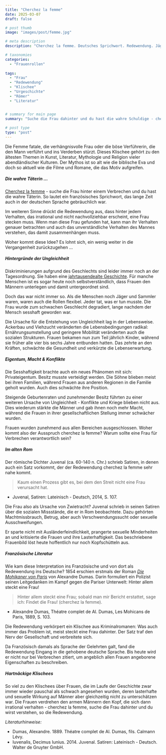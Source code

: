 ```yaml
---
title: "Cherchez la femme"
date: 2025-03-07
draft: false

# post thumb
image: "images/post/femme.jpg"

# meta description
description: "Cherchez la femme. Deutsches Sprichwort. Redewendung. Jäger Sammler Gesellschaften. Sesshaftwerdung Nachteil Frauen. Steigung Geburtenrate. Macht, Eigentum, Konflikte. Mann, Macht. Schwächung Frau. Antikes Rom. Juvenal Satire. Die Mohikaner von Paris, Alexandre Dumas. Klischee Kriminalroman. Frau Übeltäterin."

# taxonomies
categories:
  - "Frauenrollen"
  
tags:
  - "Frau"
  - "Redewendung"
  - "Klischee"
  - "Urgeschichte"
  - "Römer"
  - "Literatur"


# summary for main page
summary: "Suche die Frau dahinter und du hast die wahre Schuldige - cherchez la femme. Eine Redewendung und ihre Hintergründe." 
  
# post type
type: "post"
---
```


Die Femme fatale, die verhängnisvolle Frau oder die böse Verführerin, die den Mann verführt und ins Verderben stürzt. Dieses Klischee gehört zu den ältesten Themen in Kunst, Literatur, Mythologie und Religion vieler abendländischer Kulturen. Der Mythos ist so alt wie die biblische Eva und doch so aktuell wie die Filme und Romane, die das Motiv aufgreifen.

##### Die wahre Täterin ...

[Cherchez la femme](https://de.pons.com/p/wissensecke/phrasen-und-wendungen/cherchez-la-femme) - suche die Frau hinter einem Verbrechen und du hast die wahre Täterin. So lautet ein französisches Sprichwort, das lange Zeit auch in der deutschen Sprache gebräuchlich war.

Im weiteren Sinne drückt die Redewendung aus, dass hinter jedem Verhalten, das irrational und nicht nachvollziehbar erscheint, eine Frau stecken muss. Wenn man diese Frau gefunden hat, kann man ihr Verhalten genauer betrachten und auch das unverständliche Verhalten des Mannes verstehen, das damit zusammenhängen muss. 

Woher kommt diese Idee? Es lohnt sich, ein wenig weiter in die Vergangenheit zurückzugehen ...

##### Hintergründe der Ungleichheit

Diskriminierungen aufgrund des Geschlechts sind leider immer noch an der Tagesordnung. Sie haben eine [jahrtausendealte Geschichte](https://www.nationalgeographic.de/geschichte-und-kultur/2023/01/patriarchat-schwache-geschlecht-kulturelle-erfindung-frau-mann-gleichberechtigung). Für manche Menschen ist es sogar heute noch selbstverständlich, dass Frauen den Männern unterlegen und damit untergeordnet sind.

Doch das war nicht immer so. Als die Menschen noch Jäger und Sammler waren, waren auch die Rollen flexibel. Jeder tat, was er tun musste. Die Frau wurde zum schwachen Geschlecht degradiert, lange nachdem der Mensch sesshaft geworden war.

Die Ursache für die Entstehung von Ungleichheit lag in der Lebensweise. Ackerbau und Viehzucht veränderten die Lebensbedingungen radikal: Ernährungsumstellung und geringere Mobilität veränderten auch die sozialen Strukturen. Frauen bekamen nun zum Teil jährlich Kinder, während sie früher alle vier bis sechs Jahre entbunden hatten. Das zehrte an den Kräften, schwächte die Gesundheit und verkürzte die Lebenserwartung.

##### Eigentum, Macht & Konflikte

Die Sesshaftigkeit brachte auch ein neues Phänomen mit sich: Privateigentum. Besitz musste verteidigt werden. Die Söhne blieben meist bei ihren Familien, während Frauen aus anderen Regionen in die Familie geholt wurden. Auch dies schwächte ihre Position.

Steigende Geburtenraten und zunehmender Besitz führten zu einer weiteren Ursache von Ungleichheit - Konflikte und Kriege blieben nicht aus. Dies wiederum stärkte die Männer und gab ihnen noch mehr Macht, während die Frauen in ihrer gesellschaftlichen Stellung immer schwächer wurden.

Frauen wurden zunehmend aus allen Bereichen ausgeschlossen. Woher kommt also der Ausspruch cherchez la femme? Warum sollte eine Frau für Verbrechen verantwortlich sein?

##### Im alten Rom

Der römische Dichter Juvenal (ca. 60-140 n. Chr.) schrieb Satiren, in denen auch ein Satz vorkommt, der der Redewendung cherchez la femme sehr nahe kommt.

>Kaum einen Prozess gibt es, bei dem den Streit nicht eine Frau verursacht hat.

- Juvenal, Satiren: Lateinisch - Deutsch, 2014, S. 107.

Die Frau also als Ursache von Zwietracht? Juvenal schrieb in seinen Satiren über die sozialen Missstände, die er in Rom beobachtete. Dazu gehörten Machtmissbrauch, Betrug, aber auch Verschwendungssucht oder sexuelle Ausschweifungen. 

Er sparte nicht mit Ausländerfeindlichkeit, prangerte sexuelle Minderheiten an und kritisierte die Frauen und ihre Lasterhaftigkeit. Das beschriebene Frauenbild löst heute hoffentlich nur noch Kopfschütteln aus.

##### Französische Literatur

Wie kam diese Interpretation ins Französische und von dort als Redewendung ins Deutsche? 1854 erschien erstmals der Roman [*Die Mohikaner von Paris*](https://archive.org/details/bub_gb_HTM6AAAAcAAJ/page/n121/mode/2up) von Alexandre Dumas. Darin formuliert ein Polizist seinen Leitgedanken im Kampf gegen die Pariser Unterwelt: Hinter allem steckt eine Frau! 

>Hinter allem steckt eine Frau; sobald man mir Bericht erstattet, sage ich: Findet die Frau! (cherchez la femme).

- Alexandre Dumas, Théatre complet de Al. Dumas, Les Mohicans de Paris, 1889, S. 103.

Die Redewendung verkörpert ein Klischee aus Kriminalromanen: Was auch immer das Problem ist, meist steckt eine Frau dahinter. Der Satz traf den Nerv der Gesellschaft und verbreitete sich. 

Da Französisch damals als Sprache der Gelehrten galt, fand die Redewendung Eingang in die gehobene deutsche Sprache. Bis heute wird er nicht nur bei Verbrechen zitiert, um angeblich allen Frauen angeborene Eigenschaften zu beschreiben.

##### Hartnäckige Klischees

So viel zu den Klischees über Frauen, die im Laufe der Geschichte zwar immer wieder pauschal als schwach angesehen wurden, deren lasterhafte und sexuelle Wirkung auf Männer aber gleichzeitig nicht zu unterschätzen war. Die Frauen verdrehen den armen Männern den Kopf, die sich dann irrational verhalten - cherchez la femme, suche die Frau dahinter und du wirst verstehen, so die Redewendung.



*Literaturhinweise:*
- Dumas, Alexandre. 1889. Théatre complet de Al. Dumas, fils. Calmann Lévy.
- Iuvenalis, Decimus Iunius. 2014. Juvenal. Satiren: Lateinisch - Deutsch. Walter de Gruyter GmbH.


